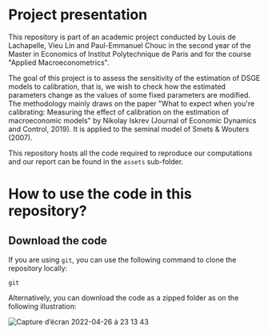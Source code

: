 # Project presentation

This repository is part of an academic project conducted by Louis de Lachapelle, Vieu Lin and Paul-Emmanuel Chouc in the second year of the Master in Economics of Institut Polytechnique de Paris and for the course "Applied Macroeconometrics".

The goal of this project is to assess the sensitivity of the estimation of DSGE models to calibration, that is, we wish to check how the estimated parameters change as the values of some fixed parameters are modified. The methodology mainly draws on the paper "What to expect when you're calibrating: Measuring the effect of calibration on the estimation of macroeconomic models" by Nikolay Iskrev (Journal of Economic Dynamics and Control, 2019). It is applied to the seminal model of Smets & Wouters (2007). 

This repository hosts all the code required to reproduce our computations and our report can be found in the `assets` sub-folder.

# How to use the code in this repository?

## Download the code

If you are using `git`, you can use the following command to clone the repository locally:

```
git 
```

Alternatively, you can download the code as a zipped folder as on the following illustration:

![Capture d’écran 2022-04-26 à 23 13 43](https://user-images.githubusercontent.com/63041127/165393430-5ecbe294-4540-452f-992a-3d94414f8e26.png)
